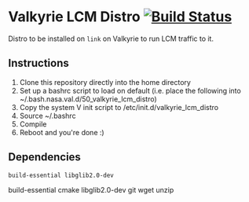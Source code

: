 # Valkyrie LCM Distro [![Build Status](https://travis-ci.org/openhumanoids/valkyrie-lcm-distro.svg?branch=master)](https://travis-ci.org/openhumanoids/valkyrie-lcm-distro)
Distro to be installed on ``link`` on Valkyrie to run LCM traffic to it.

## Instructions

1. Clone this repository directly into the home directory
2. Set up a bashrc script to load on default (i.e. place the following into ~/.bash.nasa.val.d/50_valkyrie_lcm_distro)
3. Copy the system V init script to /etc/init.d/valkyrie_lcm_distro
4. Source ~/.bashrc
5. Compile
6. Reboot and you're done :)


## Dependencies

```
build-essential libglib2.0-dev
```

build-essential cmake libglib2.0-dev git wget unzip

